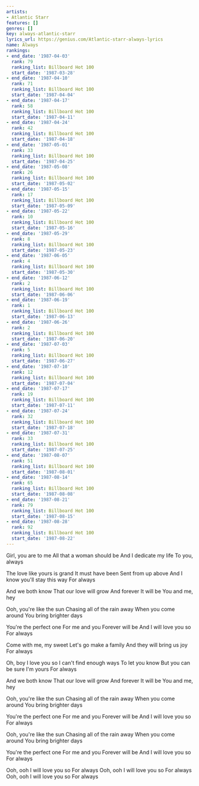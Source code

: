 ```yaml
---
artists:
- Atlantic Starr
features: []
genres: []
key: always-atlantic-starr
lyrics_url: https://genius.com/Atlantic-starr-always-lyrics
name: Always
rankings:
- end_date: '1987-04-03'
  rank: 79
  ranking_list: Billboard Hot 100
  start_date: '1987-03-28'
- end_date: '1987-04-10'
  rank: 71
  ranking_list: Billboard Hot 100
  start_date: '1987-04-04'
- end_date: '1987-04-17'
  rank: 58
  ranking_list: Billboard Hot 100
  start_date: '1987-04-11'
- end_date: '1987-04-24'
  rank: 42
  ranking_list: Billboard Hot 100
  start_date: '1987-04-18'
- end_date: '1987-05-01'
  rank: 33
  ranking_list: Billboard Hot 100
  start_date: '1987-04-25'
- end_date: '1987-05-08'
  rank: 26
  ranking_list: Billboard Hot 100
  start_date: '1987-05-02'
- end_date: '1987-05-15'
  rank: 17
  ranking_list: Billboard Hot 100
  start_date: '1987-05-09'
- end_date: '1987-05-22'
  rank: 10
  ranking_list: Billboard Hot 100
  start_date: '1987-05-16'
- end_date: '1987-05-29'
  rank: 8
  ranking_list: Billboard Hot 100
  start_date: '1987-05-23'
- end_date: '1987-06-05'
  rank: 4
  ranking_list: Billboard Hot 100
  start_date: '1987-05-30'
- end_date: '1987-06-12'
  rank: 2
  ranking_list: Billboard Hot 100
  start_date: '1987-06-06'
- end_date: '1987-06-19'
  rank: 1
  ranking_list: Billboard Hot 100
  start_date: '1987-06-13'
- end_date: '1987-06-26'
  rank: 2
  ranking_list: Billboard Hot 100
  start_date: '1987-06-20'
- end_date: '1987-07-03'
  rank: 5
  ranking_list: Billboard Hot 100
  start_date: '1987-06-27'
- end_date: '1987-07-10'
  rank: 12
  ranking_list: Billboard Hot 100
  start_date: '1987-07-04'
- end_date: '1987-07-17'
  rank: 19
  ranking_list: Billboard Hot 100
  start_date: '1987-07-11'
- end_date: '1987-07-24'
  rank: 32
  ranking_list: Billboard Hot 100
  start_date: '1987-07-18'
- end_date: '1987-07-31'
  rank: 33
  ranking_list: Billboard Hot 100
  start_date: '1987-07-25'
- end_date: '1987-08-07'
  rank: 51
  ranking_list: Billboard Hot 100
  start_date: '1987-08-01'
- end_date: '1987-08-14'
  rank: 65
  ranking_list: Billboard Hot 100
  start_date: '1987-08-08'
- end_date: '1987-08-21'
  rank: 79
  ranking_list: Billboard Hot 100
  start_date: '1987-08-15'
- end_date: '1987-08-28'
  rank: 92
  ranking_list: Billboard Hot 100
  start_date: '1987-08-22'
---
```

Girl, you are to me
All that a woman should be
And I dedicate my life
To you, always

The love like yours is grand
It must have been
Sent from up above
And I know you'll stay this way
For always


And we both know
That our love will grow
And forever
It will be
You and me, hey


Ooh, you're like the sun
Chasing all of the rain away
When you come around
You bring brighter days

You're the perfect one
For me and you
Forever will be
And I will love you so
For always


Come with me, my sweet
Let's go make a family
And they will bring us joy
For always

Oh, boy
I love you so
I can't find enough ways
To let you know
But you can be sure I'm yours
For always


And we both know
That our love will grow
And forever
It will be
You and me, hey


Ooh, you're like the sun
Chasing all of the rain away
When you come around
You bring brighter days

You're the perfect one
For me and you
Forever will be
And I will love you so
For always




Ooh, you're like the sun
Chasing all of the rain away
When you come around
You bring brighter days

You're the perfect one
For me and you
Forever will be
And I will love you so
For always


Ooh, ooh
I will love you so
For always
Ooh, ooh
I will love you so
For always
Ooh, ooh
I will love you so
For always
